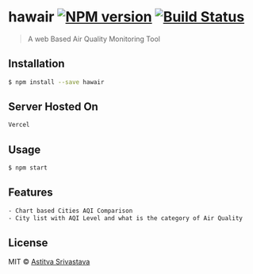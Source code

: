 # hawair [![NPM version](https://badge.fury.io/js/hawair.svg)](https://npmjs.org/package/hawair) [![Build Status](https://travis-ci.org/Astitva9/hawair.svg?branch=master)](https://travis-ci.org/Astitva9/hawair)

> A web Based Air Quality Monitoring Tool

## Installation

```sh
$ npm install --save hawair
```

## Server Hosted On

```sh
Vercel
```

## Usage

```js
$ npm start
```

## Features

```sh
- Chart based Cities AQI Comparison
- City list with AQI Level and what is the category of Air Quality
```

## License

MIT © [Astitva Srivastava]()
